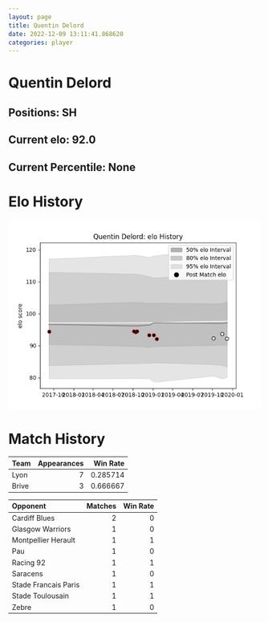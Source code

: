 ```yaml
---  
layout: page  
title: Quentin Delord  
date: 2022-12-09 13:11:41.868620  
categories: player  
---
```

# Quentin Delord

## Positions: SH

## Current elo: 92.0

## Current Percentile: None

# Elo History


![elo history](history_QuentinDelord.png)
# Match History


| Team   |   Appearances |   Win Rate |
|:-------|--------------:|-----------:|
| Lyon   |             7 |   0.285714 |
| Brive  |             3 |   0.666667 |

| Opponent             |   Matches |   Win Rate |
|:---------------------|----------:|-----------:|
| Cardiff Blues        |         2 |          0 |
| Glasgow Warriors     |         1 |          0 |
| Montpellier Herault  |         1 |          1 |
| Pau                  |         1 |          0 |
| Racing 92            |         1 |          1 |
| Saracens             |         1 |          0 |
| Stade Francais Paris |         1 |          1 |
| Stade Toulousain     |         1 |          1 |
| Zebre                |         1 |          0 |